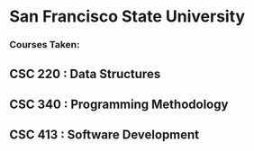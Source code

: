 # San Francisco State University 



### Courses Taken:
## CSC 220  : Data Structures

## CSC 340  : Programming Methodology

## CSC 413  : Software Development 


